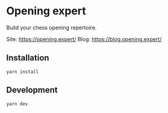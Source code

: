 # Opening expert

Build your chess opening repertoire.

Site: https://opening.expert/
Blog: https://blog.opening.expert/

## Installation

```
yarn install
```

## Development

```
yarn dev
```


